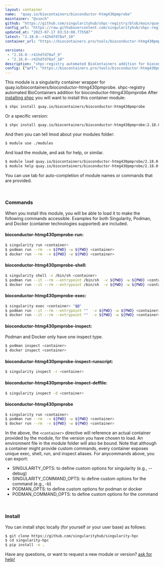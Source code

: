 ```yaml
---
layout: container
name:  "quay.io/biocontainers/bioconductor-htmg430pmprobe"
maintainer: "@vsoch"
github: "https://github.com/singularityhub/shpc-registry/blob/main/quay.io/biocontainers/bioconductor-htmg430pmprobe/container.yaml"
config_url: "https://raw.githubusercontent.com/singularityhub/shpc-registry/main/quay.io/biocontainers/bioconductor-htmg430pmprobe/container.yaml"
updated_at: "2023-07-17 03:53:08.775587"
latest: "2.18.0--r42hdfd78af_10"
container_url: "https://biocontainers.pro/tools/bioconductor-htmg430pmprobe"

versions:
 - "2.18.0--r41hdfd78af_9"
 - "2.18.0--r42hdfd78af_10"
description: "shpc-registry automated BioContainers addition for bioconductor-htmg430pmprobe"
config: {"url": "https://biocontainers.pro/tools/bioconductor-htmg430pmprobe", "maintainer": "@vsoch", "description": "shpc-registry automated BioContainers addition for bioconductor-htmg430pmprobe", "latest": {"2.18.0--r42hdfd78af_10": "sha256:14d200f2e3d0f3e98d8ba57d492e4613a9f208590213348876dfaf76f1e908a0"}, "tags": {"2.18.0--r41hdfd78af_9": "sha256:de5790e46d375bf646253a38dcbc44b4daeb325e0e94072ff04aecb5c9b863d5", "2.18.0--r42hdfd78af_10": "sha256:14d200f2e3d0f3e98d8ba57d492e4613a9f208590213348876dfaf76f1e908a0"}, "docker": "quay.io/biocontainers/bioconductor-htmg430pmprobe"}
---
```


This module is a singularity container wrapper for quay.io/biocontainers/bioconductor-htmg430pmprobe.
shpc-registry automated BioContainers addition for bioconductor-htmg430pmprobe
After [installing shpc](#install) you will want to install this container module:


```bash
$ shpc install quay.io/biocontainers/bioconductor-htmg430pmprobe
```

Or a specific version:

```bash
$ shpc install quay.io/biocontainers/bioconductor-htmg430pmprobe:2.18.0--r42hdfd78af_10
```

And then you can tell lmod about your modules folder:

```bash
$ module use ./modules
```

And load the module, and ask for help, or similar.

```bash
$ module load quay.io/biocontainers/bioconductor-htmg430pmprobe/2.18.0--r42hdfd78af_10
$ module help quay.io/biocontainers/bioconductor-htmg430pmprobe/2.18.0--r42hdfd78af_10
```

You can use tab for auto-completion of module names or commands that are provided.

<br>

### Commands

When you install this module, you will be able to load it to make the following commands accessible.
Examples for both Singularity, Podman, and Docker (container technologies supported) are included.

#### bioconductor-htmg430pmprobe-run:

```bash
$ singularity run <container>
$ podman run --rm  -v ${PWD} -w ${PWD} <container>
$ docker run --rm  -v ${PWD} -w ${PWD} <container>
```

#### bioconductor-htmg430pmprobe-shell:

```bash
$ singularity shell -s /bin/sh <container>
$ podman run --it --rm --entrypoint /bin/sh  -v ${PWD} -w ${PWD} <container>
$ docker run --it --rm --entrypoint /bin/sh  -v ${PWD} -w ${PWD} <container>
```

#### bioconductor-htmg430pmprobe-exec:

```bash
$ singularity exec <container> "$@"
$ podman run --it --rm --entrypoint ""  -v ${PWD} -w ${PWD} <container> "$@"
$ docker run --it --rm --entrypoint ""  -v ${PWD} -w ${PWD} <container> "$@"
```

#### bioconductor-htmg430pmprobe-inspect:

Podman and Docker only have one inspect type.

```bash
$ podman inspect <container>
$ docker inspect <container>
```

#### bioconductor-htmg430pmprobe-inspect-runscript:

```bash
$ singularity inspect -r <container>
```

#### bioconductor-htmg430pmprobe-inspect-deffile:

```bash
$ singularity inspect -d <container>
```



#### bioconductor-htmg430pmprobe

```bash
$ singularity run <container>
$ podman run --rm  -v ${PWD} -w ${PWD} <container>
$ docker run --rm  -v ${PWD} -w ${PWD} <container>
```


In the above, the `<container>` directive will reference an actual container provided
by the module, for the version you have chosen to load. An environment file in the
module folder will also be bound. Note that although a container
might provide custom commands, every container exposes unique exec, shell, run, and
inspect aliases. For anycommands above, you can export:

 - SINGULARITY_OPTS: to define custom options for singularity (e.g., --debug)
 - SINGULARITY_COMMAND_OPTS: to define custom options for the command (e.g., -b)
 - PODMAN_OPTS: to define custom options for podman or docker
 - PODMAN_COMMAND_OPTS: to define custom options for the command

<br>

### Install

You can install shpc locally (for yourself or your user base) as follows:

```bash
$ git clone https://github.com/singularityhub/singularity-hpc
$ cd singularity-hpc
$ pip install -e .
```

Have any questions, or want to request a new module or version? [ask for help!](https://github.com/singularityhub/singularity-hpc/issues)